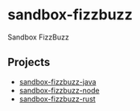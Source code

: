 # sandbox-fizzbuzz
Sandbox FizzBuzz

## Projects

- [sandbox-fizzbuzz-java](./sandbox-fizzbuzz-java)
- [sandbox-fizzbuzz-node](./sandbox-fizzbuzz-node)
- [sandbox-fizzbuzz-rust](./sandbox-fizzbuzz-rust)
